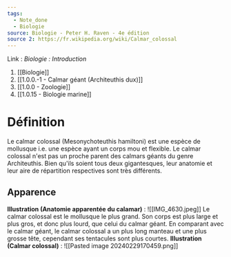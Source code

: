 ```yaml
---
tags:
  - Note_done
  - Biologie
source: Biologie - Peter H. Raven - 4e édition
source 2: https://fr.wikipedia.org/wiki/Calmar_colossal
---
```


Link :
_Biologie : Introduction_
1. [[Biologie]]
2. [[1.0.0.-1 - Calmar géant (Architeuthis dux)]]
3. [[1.0.0 - Zoologie]]
4. [[1.0.15 - Biologie marine]]

# Définition
Le calmar colossal (Mesonychoteuthis hamiltoni) est une espèce de mollusque i.e. une espèce ayant un corps mou et flexible. Le calmar colossal n'est pas un proche parent des calmars géants du genre Architeuthis. Bien qu'ils soient tous deux gigantesques, leur anatomie et leur aire de répartition respectives sont très différents.

## Apparence
**Illustration (Anatomie apparentée du calamar)** : ![[IMG_4630.jpeg]]
Le calmar colossal est le mollusque le plus grand. Son corps est plus large et plus gros, et donc plus lourd, que celui du calmar géant. En comparant avec le calmar géant, le calmar colossal a un plus long manteau et une plus grosse tête, cependant ses tentacules sont plus courtes. 
**Illustration (Calmar colossal)** : ![[Pasted image 20240229170459.png]]

